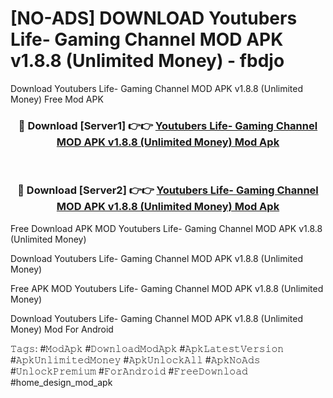 # [NO-ADS] DOWNLOAD Youtubers Life- Gaming Channel MOD APK v1.8.8 (Unlimited Money) - fbdjo
Download Youtubers Life- Gaming Channel MOD APK v1.8.8 (Unlimited Money) Free Mod APK

<div align="center">
<h3>🔴 Download [Server1] 👉👉 <a href="https://apk-comot.site?title=Youtubers_Life-_Gaming_Channel_MOD_APK_v1.8.8_(Unlimited_Money)">Youtubers Life- Gaming Channel MOD APK v1.8.8 (Unlimited Money) Mod Apk</a></h3><br>

<h3>🔴 Download [Server2] 👉👉 <a href="https://apk-comot.site?title=Youtubers_Life-_Gaming_Channel_MOD_APK_v1.8.8_(Unlimited_Money)">Youtubers Life- Gaming Channel MOD APK v1.8.8 (Unlimited Money) Mod Apk</a></h3>
</div>


Free Download APK MOD Youtubers Life- Gaming Channel MOD APK v1.8.8 (Unlimited Money)

Download Youtubers Life- Gaming Channel MOD APK v1.8.8 (Unlimited Money) 

Free APK MOD Youtubers Life- Gaming Channel MOD APK v1.8.8 (Unlimited Money) 

Download Youtubers Life- Gaming Channel MOD APK v1.8.8 (Unlimited Money) Mod For Android

𝚃𝚊𝚐𝚜: #𝙼𝚘𝚍𝙰𝚙𝚔 #𝙳𝚘𝚠𝚗𝚕𝚘𝚊𝚍𝙼𝚘𝚍𝙰𝚙𝚔 #𝙰𝚙𝚔𝙻𝚊𝚝𝚎𝚜𝚝𝚅𝚎𝚛𝚜𝚒𝚘𝚗 #𝙰𝚙𝚔𝚄𝚗𝚕𝚒𝚖𝚒𝚝𝚎𝚍𝙼𝚘𝚗𝚎𝚢 #𝙰𝚙𝚔𝚄𝚗𝚕𝚘𝚌𝚔𝙰𝚕𝚕 #𝙰𝚙𝚔𝙽𝚘𝙰𝚍𝚜 #𝚄𝚗𝚕𝚘𝚌𝚔𝙿𝚛𝚎𝚖𝚒𝚞𝚖 #𝙵𝚘𝚛𝙰𝚗𝚍𝚛𝚘𝚒𝚍 #𝙵𝚛𝚎𝚎𝙳𝚘𝚠𝚗𝚕𝚘𝚊𝚍 #home_design_mod_apk